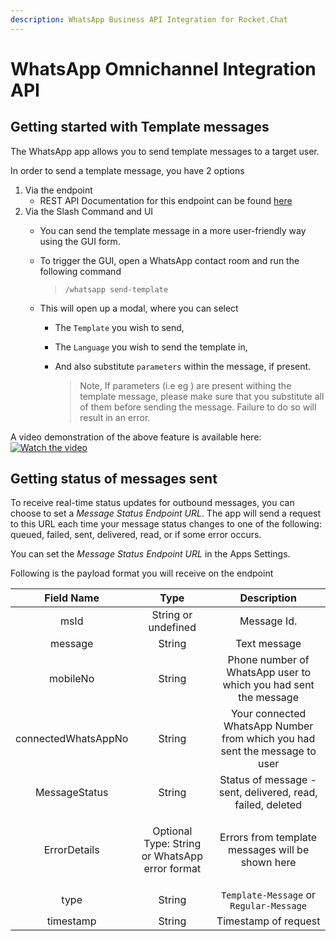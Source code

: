 ```yaml
---
description: WhatsApp Business API Integration for Rocket.Chat
---
```


# WhatsApp Omnichannel Integration API

## Getting started with Template messages

The WhatsApp app allows you to send template messages to a target user.

In order to send a template message, you have 2 options

1. Via the endpoint
   * REST API Documentation for this endpoint can be found [here](https://developer.rocket.chat/api/rest-api/methods/apps-endpoints/whatsapp-endpoints/template-message)
2. Via the Slash Command and UI
   * You can send the template message in a more user-friendly way using the GUI form.
   *   To trigger the GUI, open a WhatsApp contact room and run the following command

       > `/whatsapp send-template`
   * This will open up a modal, where you can select
     * The `Template` you wish to send,
     * The `Language` you wish to send the template in,
     *   And also substitute `parameters` within the message, if present.

         > Note, If parameters (i.e eg ) are present withing the template message, please make sure that you substitute all of them before sending the message. Failure to do so will result in an error.

A video demonstration of the above feature is available here: [![Watch the video](https://img.youtube.com/vi/TMNZ8HjGx-M/maxresdefault.jpg)](https://youtu.be/TMNZ8HjGx-M)

## Getting status of messages sent

To receive real-time status updates for outbound messages, you can choose to set a _Message Status Endpoint URL_. The app will send a request to this URL each time your message status changes to one of the following: queued, failed, sent, delivered, read, or if some error occurs.

You can set the _Message Status Endpoint URL_ in the Apps Settings.

Following is the payload format you will receive on the endpoint

|    **Field Name**   |                          **Type**                          |                               **Description**                              |
| :-----------------: | :--------------------------------------------------------: | :------------------------------------------------------------------------: |
|         msId        |                     String or undefined                    |                                 Message Id.                                |
|       message       |                           String                           |                                Text message                                |
|       mobileNo      |                           String                           |       Phone number of WhatsApp user to which you had sent the message      |
| connectedWhatsAppNo |                           String                           | Your connected WhatsApp Number from which you had sent the message to user |
|    MessageStatus    |                           String                           |         Status of message - sent, delivered, read, failed, deleted         |
|     ErrorDetails    | <p>Optional <br> Type: String or WhatsApp error format</p> |              Errors from template messages will be shown here              |
|         type        |                           String                           |                   `Template-Message` or `Regular-Message`                  |
|      timestamp      |                           String                           |                            Timestamp of request                            |
